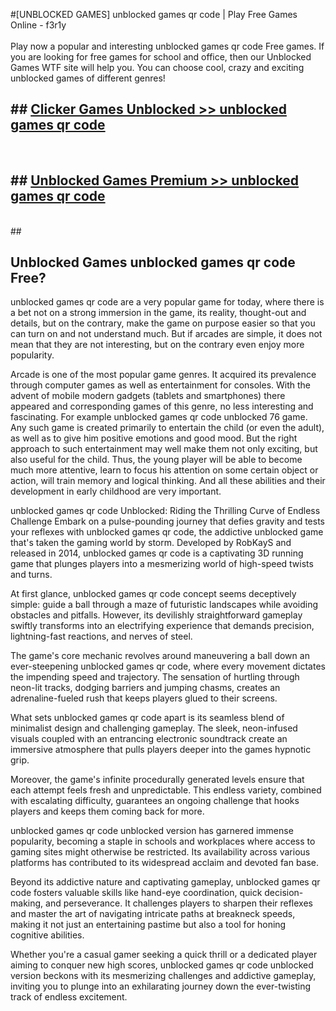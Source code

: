 #[UNBLOCKED GAMES] unblocked games qr code | Play Free Games Online - f3r1y <br>
<br>
Play now a popular and interesting unblocked games qr code Free games. If you are looking for free games for school and office, then our Unblocked Games WTF site will help you. You can choose cool, crazy and exciting unblocked games of different genres!


## ##  [Clicker Games Unblocked >> unblocked games qr code](http://freeplayer.one?title=unblocked_games_qr_code&ref=22)
  <br>

##  ## [Unblocked Games Premium >> unblocked games qr code](http://freeplayer.one?title=unblocked_games_qr_code&ref=22)
  <br>
  ##



## Unblocked Games unblocked games qr code Free?

unblocked games qr code are a very popular game for today, where there is a bet not on a strong immersion in the game, its reality, thought-out and details, but on the contrary, make the game on purpose easier so that you can turn on and not understand much. But if arcades are simple, it does not mean that they are not interesting, but on the contrary even enjoy more popularity.

Arcade is one of the most popular game genres. It acquired its prevalence through computer games as well as entertainment for consoles. With the advent of mobile modern gadgets (tablets and smartphones) there appeared and corresponding games of this genre, no less interesting and fascinating. For example unblocked games qr code unblocked 76 game. Any such game is created primarily to entertain the child (or even the adult), as well as to give him positive emotions and good mood. But the right approach to such entertainment may well make them not only exciting, but also useful for the child. Thus, the young player will be able to become much more attentive, learn to focus his attention on some certain object or action, will train memory and logical thinking. And all these abilities and their development in early childhood are very important.

unblocked games qr code Unblocked: Riding the Thrilling Curve of Endless Challenge
Embark on a pulse-pounding journey that defies gravity and tests your reflexes with unblocked games qr code, the addictive unblocked game that's taken the gaming world by storm. Developed by RobKayS and released in 2014, unblocked games qr code is a captivating 3D running game that plunges players into a mesmerizing world of high-speed twists and turns.

At first glance, unblocked games qr code concept seems deceptively simple: guide a ball through a maze of futuristic landscapes while avoiding obstacles and pitfalls. However, its devilishly straightforward gameplay swiftly transforms into an electrifying experience that demands precision, lightning-fast reactions, and nerves of steel.

The game's core mechanic revolves around maneuvering a ball down an ever-steepening unblocked games qr code, where every movement dictates the impending speed and trajectory. The sensation of hurtling through neon-lit tracks, dodging barriers and jumping chasms, creates an adrenaline-fueled rush that keeps players glued to their screens.

What sets unblocked games qr code apart is its seamless blend of minimalist design and challenging gameplay. The sleek, neon-infused visuals coupled with an entrancing electronic soundtrack create an immersive atmosphere that pulls players deeper into the games hypnotic grip.

Moreover, the game's infinite procedurally generated levels ensure that each attempt feels fresh and unpredictable. This endless variety, combined with escalating difficulty, guarantees an ongoing challenge that hooks players and keeps them coming back for more.

unblocked games qr code unblocked version has garnered immense popularity, becoming a staple in schools and workplaces where access to gaming sites might otherwise be restricted. Its availability across various platforms has contributed to its widespread acclaim and devoted fan base.

Beyond its addictive nature and captivating gameplay, unblocked games qr code fosters valuable skills like hand-eye coordination, quick decision-making, and perseverance. It challenges players to sharpen their reflexes and master the art of navigating intricate paths at breakneck speeds, making it not just an entertaining pastime but also a tool for honing cognitive abilities.

Whether you're a casual gamer seeking a quick thrill or a dedicated player aiming to conquer new high scores, unblocked games qr code unblocked version beckons with its mesmerizing challenges and addictive gameplay, inviting you to plunge into an exhilarating journey down the ever-twisting track of endless excitement.